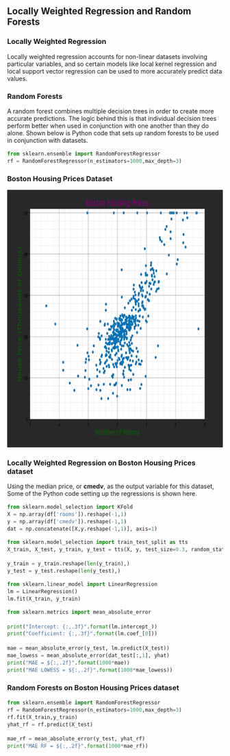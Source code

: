 ## Locally Weighted Regression and Random Forests

### Locally Weighted Regression
Locally weighted regression accounts for non-linear datasets involving particular variables, and so certain models like local kernel regression and local support vector regression can be used to more accurately predict data values. 
### Random Forests
A random forest combines multiple decision trees in order to create more accurate predictions. The logic behind this is that individual decision trees perform better when used in conjunction with one another than they do alone. Shown below is Python code that sets up random forests to be used in conjunction with datasets.

```Python
from sklearn.ensemble import RandomForestRegressor
rf = RandomForestRegressor(n_estimators=1000,max_depth=3)
```
### Boston Housing Prices Dataset

<img src="Assets/Housing Price Dataset Graph.png" width="800" height="600" alt=hi class="inline"/>

### Locally Weighted Regression on Boston Housing Prices dataset
Using the median price, or **cmedv**, as the output variable for this dataset, 
Some of the Python code setting up the regressions is shown here.
```Python
from sklearn.model_selection import KFold
X = np.array(df['rooms']).reshape(-1,1)
y = np.array(df['cmedv']).reshape(-1,1)
dat = np.concatenate([X,y.reshape(-1,1)], axis=1)
```

```Python
from sklearn.model_selection import train_test_split as tts
X_train, X_test, y_train, y_test = tts(X, y, test_size=0.3, random_state=1234)

y_train = y_train.reshape(len(y_train),)
y_test = y_test.reshape(len(y_test),)
```

```Python
from sklearn.linear_model import LinearRegression
lm = LinearRegression()
lm.fit(X_train, y_train)
```

```Python
from sklearn.metrics import mean_absolute_error 

print("Intercept: {:,.3f}".format(lm.intercept_))
print("Coefficient: {:,.3f}".format(lm.coef_[0]))
    
mae = mean_absolute_error(y_test, lm.predict(X_test))
mae_lowess = mean_absolute_error(dat_test[:,1], yhat)
print("MAE = ${:,.2f}".format(1000*mae))
print("MAE LOWESS = ${:,.2f}".format(1000*mae_lowess))
```
### Random Forests on Boston Housing Prices dataset

```Python
from sklearn.ensemble import RandomForestRegressor
rf = RandomForestRegressor(n_estimators=1000,max_depth=3)
rf.fit(X_train,y_train)
yhat_rf = rf.predict(X_test)

mae_rf = mean_absolute_error(y_test, yhat_rf)
print("MAE RF = ${:,.2f}".format(1000*mae_rf))
```
